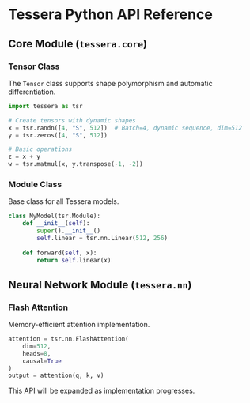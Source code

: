 # Tessera Python API Reference

## Core Module (`tessera.core`)

### Tensor Class

The `Tensor` class supports shape polymorphism and automatic differentiation.

```python
import tessera as tsr

# Create tensors with dynamic shapes
x = tsr.randn([4, "S", 512])  # Batch=4, dynamic sequence, dim=512
y = tsr.zeros([4, "S", 512])

# Basic operations
z = x + y
w = tsr.matmul(x, y.transpose(-1, -2))
```

### Module Class

Base class for all Tessera models.

```python
class MyModel(tsr.Module):
    def __init__(self):
        super().__init__()
        self.linear = tsr.nn.Linear(512, 256)
    
    def forward(self, x):
        return self.linear(x)
```

## Neural Network Module (`tessera.nn`)

### Flash Attention

Memory-efficient attention implementation.

```python
attention = tsr.nn.FlashAttention(
    dim=512,
    heads=8,
    causal=True
)
output = attention(q, k, v)
```

This API will be expanded as implementation progresses.

